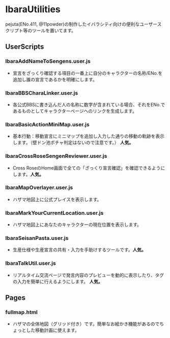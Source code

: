 # IbaraUtilities
pejuta(ENo.411, @11powder)の制作したイバラシティ向けの便利なユーザースクリプト等のツールを置いてます。
  
  
## UserScripts
### IbaraAddNameToSengens.user.js
- 宣言をざっくり確認する項目の一番上に自分のキャラクターの名称/ENo.を追加し誰の宣言であるかを明確にします。  

### IbaraBBSCharaLinker.user.js
- 各公式BBSに書き込んだ人の名称に数字が含まれている場合、それをENo.であるものとしてキャラクターページへのリンクを生成します。

### IbaraBasicActionMiniMap.user.js
- 基本行動：移動宣言にミニマップを追加し入力した通りの移動の軌跡を表示します。（壁ドン池ポチャ判定はないので注意です。） **人気。**

### IbaraCrossRoseSengenReviewer.user.js
- Cross RoseのHome画面で全ての「ざっくり宣言確認」を確認できるようにします。**人気。**

### IbaraMapOverlayer.user.js
- ハザマ地図上に公式プレイスを表示します。

### IbaraMarkYourCurrentLocation.user.js
- ハザマ地図上にあなたのキャラクターの現在位置を表示します。

### IbaraSeisanPasta.user.js
- 生産仕様や生産宣言の共有・入力を手助けするツールです。**人気。**

### IbaraTalkUtil.user.js
- リアルタイム交流ページで発言内容のプレビューを動的に表示したり、タグの入力を簡単に行えるようにします。 **人気。**

## Pages
### fullmap.html
- ハザマの全体地図（グリッド付き）です。簡単なお絵かき機能があるのでちょっとした移動計画に使えます。
